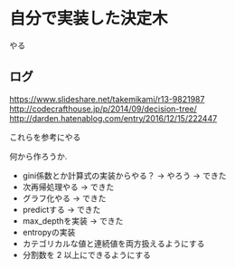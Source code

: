 # 自分で実装した決定木

やる

## ログ

https://www.slideshare.net/takemikami/r13-9821987
http://codecrafthouse.jp/p/2014/09/decision-tree/
http://darden.hatenablog.com/entry/2016/12/15/222447

これらを参考にやる


何から作ろうか.


* gini係数とか計算式の実装からやる？ -> やろう -> できた
* 次再帰処理やる ->  できた
* グラフ化やる -> できた
* predictする -> できた
* max_depthを実装 -> できた
* entropyの実装
* カテゴリカルな値と連続値を両方扱えるようにする
* 分割数を 2 以上にできるようにする
